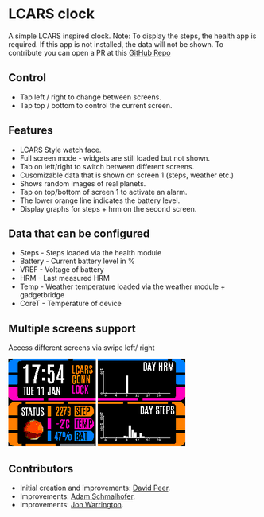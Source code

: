 # LCARS clock

A simple LCARS inspired clock.
Note: To display the steps, the health app is required. If this app is not installed, the data will not be shown.
To contribute you can open a PR at this [GitHub Repo]( https://github.com/peerdavid/BangleApps)

## Control
 * Tap left / right to change between screens.
 * Tap top / bottom to control the current screen.

## Features
 * LCARS Style watch face.
 * Full screen mode - widgets are still loaded but not shown.
 * Tab on left/right to switch between different screens.
 * Cusomizable data that is shown on screen 1 (steps, weather etc.)
 * Shows random images of real planets.
 * Tap on top/bottom of screen 1 to activate an alarm.
 * The lower orange line indicates the battery level.
 * Display graphs for steps + hrm on the second screen.

## Data that can be configured
 * Steps - Steps loaded via the health module
 * Battery - Current battery level in %
 * VREF - Voltage of battery
 * HRM - Last measured HRM
 * Temp - Weather temperature loaded via the weather module + gadgetbridge
 * CoreT - Temperature of device

## Multiple screens support
Access different screens via swipe left/ right

![](screenshot.png)
![](screenshot_2.png)


## Contributors
- Initial creation and improvements: [David Peer](https://github.com/peerdavid).
- Improvements: [Adam Schmalhofer](https://github.com/adamschmalhofer).
- Improvements: [Jon Warrington](https://github.com/BartokW).
